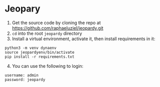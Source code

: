 # Jeopary

1.  Get the source code by cloning the repo at    
<a href="https://github.com/raphaeluziel/jeopardy.git" target="_blank">https://github.com/raphaeluziel/jeopardy.git</a>
2.  `cd` into the root `jeopardy` directory
3.  Install a virtual environment, activate it, then install requirements in it:  
```
python3 -m venv dynaenv
source jeopardyenv/bin/activate
pip install -r requirements.txt
```
4.  You can use the following to login:
```
username: admin
password: jeopardy
```
